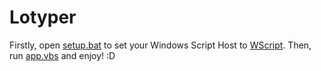 # Lotyper
Firstly, open [setup.bat](setup.bat) to set your Windows Script Host to [WScript](https://docs.microsoft.com/en-us/windows-server/administration/windows-commands/wscript).
Then, run [app.vbs](app.vbs) and enjoy! :D